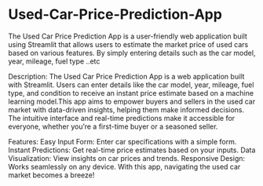 # Used-Car-Price-Prediction-App
The Used Car Price Prediction App is a user-friendly web application built using Streamlit that allows users to estimate the market price of used cars based on various features. By simply entering details such as the car model, year, mileage, fuel type ..etc

Description: The Used Car Price Prediction App is a web application built with Streamlit. Users can enter details like the car model, year, mileage, fuel type, and condition to receive an instant price estimate based on a machine learning model.This app aims to empower buyers and sellers in the used car market with data-driven insights, helping them make informed decisions. The intuitive interface and real-time predictions make it accessible for everyone, whether you’re a first-time buyer or a seasoned seller.

Features:
Easy Input Form: Enter car specifications with a simple form.
Instant Predictions: Get real-time price estimates based on your inputs.
Data Visualization: View insights on car prices and trends.
Responsive Design: Works seamlessly on any device.
With this app, navigating the used car market becomes a breeze!
